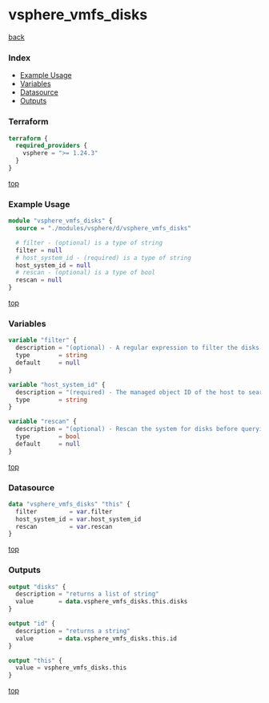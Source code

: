# vsphere_vmfs_disks

[back](../vsphere.md)

### Index

- [Example Usage](#example-usage)
- [Variables](#variables)
- [Datasource](#datasource)
- [Outputs](#outputs)

### Terraform

```terraform
terraform {
  required_providers {
    vsphere = ">= 1.24.3"
  }
}
```

[top](#index)

### Example Usage

```terraform
module "vsphere_vmfs_disks" {
  source = "./modules/vsphere/d/vsphere_vmfs_disks"

  # filter - (optional) is a type of string
  filter = null
  # host_system_id - (required) is a type of string
  host_system_id = null
  # rescan - (optional) is a type of bool
  rescan = null
}
```

[top](#index)

### Variables

```terraform
variable "filter" {
  description = "(optional) - A regular expression to filter the disks against. Only disks with canonical names that match will be included."
  type        = string
  default     = null
}

variable "host_system_id" {
  description = "(required) - The managed object ID of the host to search for disks on."
  type        = string
}

variable "rescan" {
  description = "(optional) - Rescan the system for disks before querying. This may lengthen the time it takes to gather information."
  type        = bool
  default     = null
}
```

[top](#index)

### Datasource

```terraform
data "vsphere_vmfs_disks" "this" {
  filter         = var.filter
  host_system_id = var.host_system_id
  rescan         = var.rescan
}
```

[top](#index)

### Outputs

```terraform
output "disks" {
  description = "returns a list of string"
  value       = data.vsphere_vmfs_disks.this.disks
}

output "id" {
  description = "returns a string"
  value       = data.vsphere_vmfs_disks.this.id
}

output "this" {
  value = vsphere_vmfs_disks.this
}
```

[top](#index)